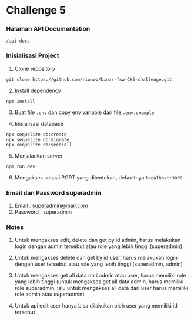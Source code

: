 # Challenge 5

### Halaman API Documentation

`/api-docs`

### Inisialisasi Project

1. Clone repository

```
git clone https://github.com/rianwp/binar-fsw-CH5-challenge.git
```

2. Install dependency

```
npm install
```

3. Buat file `.env` dan copy env variable dari file `.env.example`

4. Inisialisasi database

```
npx sequelize db:create
npx sequelize db:migrate
npx sequelize db:seed:all
```

5. Menjalankan server

```
npm run dev
```

6. Mengakses sesuai PORT yang ditentukan, defaultnya `localhost:3000`

### Email dan Password superadmin

1. Email : superadmin@mail.com
2. Password : superadmin

### Notes

1. Untuk mengakses edit, delete dan get by id admin, harus melakukan login dengan admin tersebut atau role yang lebih tinggi (superadmin)

2. Untuk mengakses delete dan get by id user, harus melakukan login dengan user tersebut atau role yang lebih tinggi (superadmin, admin)

3. Untuk mengakses get all data dari admin atau user, harus memiliki role yang lebih tinggi (untuk mengakses get all data admin, harus memiliki role superadmin, lalu untuk mengakses all data dari user harus memiliki role admin atau superadmin)

4. Untuk api edit user hanya bisa dilakukan oleh user yang memiliki id tersebut
